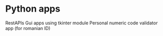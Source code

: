 # Python apps
RestAPIs
Gui apps using tkinter module
Personal numeric code validator app (for romanian ID)
